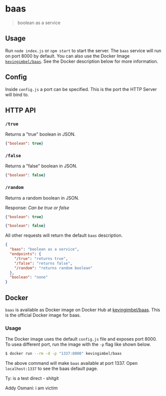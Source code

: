 # baas
> boolean as a service

## Usage

Run `node index.js` or `npm start` to start the server. The `baas` service will
run on port 8000 by default. You can also use the Docker Image
[`kevingimbel/baas`](https://hub.docker.com/r/kevingimbel/baas). See the Docker
description below for more information.

## Config

Inside `config.js` a port can be specified. This is the port the HTTP Server will bind to.

## HTTP API

### `/true`

Returns a "true" boolean in JSON.

```json
{"boolean": true}
```

### `/false`

Returns a "false" boolean in JSON.

```json
{"boolean": false}
```

### `/random`

Returns a random boolean in JSON.

Response:
_Can be true or false_

```json
{"boolean": true}
```

```json
{"boolean": false}
```

All other requests will return the default `baas` description.

```json
{
  "baas": "boolean as a service",
  "endpoints": {
    "/true": "returns true",
    "/false": "returns false",
    "/random": "returns random boolean"
  },
  "boolean": "none"
}
```

## Docker 

`baas` is available as Docker image on Docker Hub at
[kevingimbel/baas](https://hub.docker.com/r/kevingimbel/baas). This is the
official Docker image for baas. 

### Usage

The Docker image uses the default `config.js` file and exposes port 8000. To
usea different port, run the image with the `-p` flag like shown below.

```sh
$ docker run --rm -d -p "1337:8000" kevingimbel/baas
```

The above command will make `baas` available at port 1337. Open `localhost:1337`
to see the baas default page.


Ty: is a test direct - shitgit

Addy Osmani: i am victim
